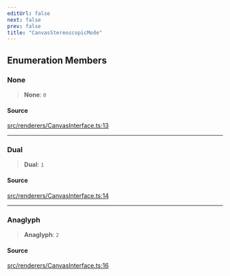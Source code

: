 ```yaml
---
editUrl: false
next: false
prev: false
title: "CanvasStereoscopicMode"
---
```


## Enumeration Members

### None

> **None**: `0`

#### Source

[src/renderers/CanvasInterface.ts:13](https://github.com/jaames/flipnote.js/blob/afe27e228e29d19d2dff33dfb324ba35dc913507/src/renderers/CanvasInterface.ts#L13)

***

### Dual

> **Dual**: `1`

#### Source

[src/renderers/CanvasInterface.ts:14](https://github.com/jaames/flipnote.js/blob/afe27e228e29d19d2dff33dfb324ba35dc913507/src/renderers/CanvasInterface.ts#L14)

***

### Anaglyph

> **Anaglyph**: `2`

#### Source

[src/renderers/CanvasInterface.ts:16](https://github.com/jaames/flipnote.js/blob/afe27e228e29d19d2dff33dfb324ba35dc913507/src/renderers/CanvasInterface.ts#L16)
